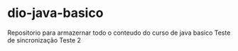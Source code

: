 # dio-java-basico
Repositorio para armazernar todo o conteudo do curso de java basico
Teste de sincronização
Teste 2